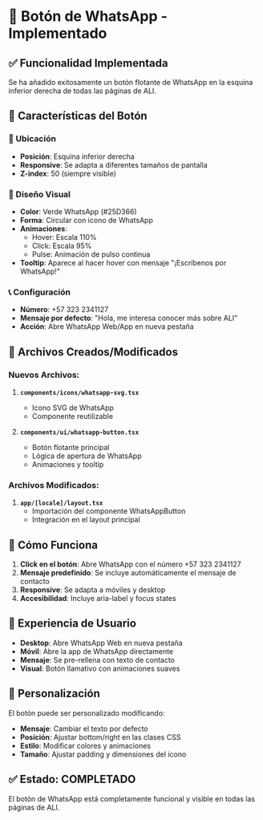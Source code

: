 # 📱 Botón de WhatsApp - Implementado

## ✅ Funcionalidad Implementada

Se ha añadido exitosamente un botón flotante de WhatsApp en la esquina inferior derecha de todas las páginas de ALI.

## 🎯 Características del Botón

### 📍 Ubicación
- **Posición**: Esquina inferior derecha
- **Responsive**: Se adapta a diferentes tamaños de pantalla
- **Z-index**: 50 (siempre visible)

### 🎨 Diseño Visual
- **Color**: Verde WhatsApp (#25D366)
- **Forma**: Circular con icono de WhatsApp
- **Animaciones**: 
  - Hover: Escala 110%
  - Click: Escala 95%
  - Pulse: Animación de pulso continua
- **Tooltip**: Aparece al hacer hover con mensaje "¡Escríbenos por WhatsApp!"

### 📞 Configuración
- **Número**: +57 323 2341127
- **Mensaje por defecto**: "Hola, me interesa conocer más sobre ALI"
- **Acción**: Abre WhatsApp Web/App en nueva pestaña

## 🔧 Archivos Creados/Modificados

### Nuevos Archivos:
1. **`components/icons/whatsapp-svg.tsx`**
   - Icono SVG de WhatsApp
   - Componente reutilizable

2. **`components/ui/whatsapp-button.tsx`**
   - Botón flotante principal
   - Lógica de apertura de WhatsApp
   - Animaciones y tooltip

### Archivos Modificados:
1. **`app/[locale]/layout.tsx`**
   - Importación del componente WhatsAppButton
   - Integración en el layout principal

## 🚀 Cómo Funciona

1. **Click en el botón**: Abre WhatsApp con el número +57 323 2341127
2. **Mensaje predefinido**: Se incluye automáticamente el mensaje de contacto
3. **Responsive**: Se adapta a móviles y desktop
4. **Accesibilidad**: Incluye aria-label y focus states

## 📱 Experiencia de Usuario

- **Desktop**: Abre WhatsApp Web en nueva pestaña
- **Móvil**: Abre la app de WhatsApp directamente
- **Mensaje**: Se pre-rellena con texto de contacto
- **Visual**: Botón llamativo con animaciones suaves

## 🎨 Personalización

El botón puede ser personalizado modificando:
- **Mensaje**: Cambiar el texto por defecto
- **Posición**: Ajustar bottom/right en las clases CSS
- **Estilo**: Modificar colores y animaciones
- **Tamaño**: Ajustar padding y dimensiones del icono

## ✅ Estado: COMPLETADO

El botón de WhatsApp está completamente funcional y visible en todas las páginas de ALI.
